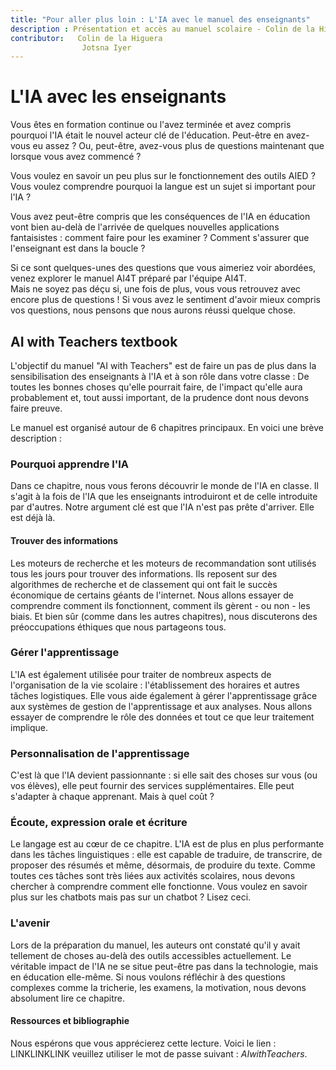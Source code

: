 ```yaml
---
title: "Pour aller plus loin : L'IA avec le manuel des enseignants"
description : Présentation et accès au manuel scolaire - Colin de la Higuera, Jotsna Iyer
contributor:   Colin de la Higuera
                Jotsna Iyer
---
```

# L'IA avec les enseignants

Vous êtes en formation continue ou l'avez terminée et avez compris pourquoi l'IA était le nouvel acteur clé de l'éducation. Peut-être en avez-vous eu assez ? Ou, peut-être, avez-vous plus de questions maintenant que lorsque vous avez commencé ?

Vous voulez en savoir un peu plus sur le fonctionnement des outils AIED ? Vous voulez comprendre pourquoi la langue est un sujet si important pour l'IA ?

Vous avez peut-être compris que les conséquences de l'IA en éducation vont bien au-delà de l'arrivée de quelques nouvelles applications fantaisistes : comment faire pour les examiner ? Comment s'assurer que l'enseignant est dans la boucle ?

Si ce sont quelques-unes des questions que vous aimeriez voir abordées, venez explorer le manuel AI4T préparé par l'équipe AI4T.  
Mais ne soyez pas déçu si, une fois de plus, vous vous retrouvez avec encore plus de questions ! Si vous avez le sentiment d'avoir mieux compris vos questions, nous pensons que nous aurons réussi quelque chose.

## AI with Teachers textbook

L'objectif du manuel "AI with Teachers" est de faire un pas de plus dans la sensibilisation des enseignants à l'IA et à son rôle dans votre classe : De toutes les bonnes choses qu'elle pourrait faire, de l'impact qu'elle aura probablement et, tout aussi important, de la prudence dont nous devons faire preuve.

Le manuel est organisé autour de 6 chapitres principaux. En voici une brève description :

### Pourquoi apprendre l'IA

Dans ce chapitre, nous vous ferons découvrir le monde de l'IA en classe.
Il s'agit à la fois de l'IA que les enseignants introduiront et de celle introduite par d'autres. Notre argument clé est que l'IA n'est pas prête d'arriver. Elle est déjà là.

#### Trouver des informations

Les moteurs de recherche et les moteurs de recommandation sont utilisés tous les jours pour trouver des informations. Ils reposent sur des algorithmes de recherche et de classement qui ont fait le succès économique de certains géants de l'internet. Nous allons essayer de comprendre comment ils fonctionnent, comment ils gèrent - ou non - les biais. Et bien sûr (comme dans les autres chapitres), nous discuterons des préoccupations éthiques que nous partageons tous.

### Gérer l'apprentissage

L'IA est également utilisée pour traiter de nombreux aspects de l'organisation de la vie scolaire : l'établissement des horaires et autres tâches logistiques. Elle vous aide également à gérer l'apprentissage grâce aux systèmes de gestion de l'apprentissage et aux analyses. Nous allons essayer de comprendre le rôle des données et tout ce que leur traitement implique.

### Personnalisation de l'apprentissage

C'est là que l'IA devient passionnante : si elle sait des choses sur vous (ou vos élèves), elle peut fournir des services supplémentaires. Elle peut s'adapter à chaque apprenant. Mais à quel coût ?

### Écoute, expression orale et écriture

Le langage est au cœur de ce chapitre. L'IA est de plus en plus performante dans les tâches linguistiques : elle est capable de traduire, de transcrire, de proposer des résumés et même, désormais, de produire du texte. Comme toutes ces tâches sont très liées aux activités scolaires, nous devons chercher à comprendre comment elle fonctionne. Vous voulez en savoir plus sur les chatbots mais pas sur un chatbot ? Lisez ceci.

### L'avenir

Lors de la préparation du manuel, les auteurs ont constaté qu'il y avait tellement de choses au-delà des outils accessibles actuellement. Le véritable impact de l'IA ne se situe peut-être pas dans la technologie, mais en éducation elle-même. Si nous voulons réfléchir à des questions complexes comme la tricherie, les examens, la motivation, nous devons absolument lire ce chapitre.

#### Ressources et bibliographie

Nous espérons que vous apprécierez cette lecture. Voici le lien : LINKLINKLINK veuillez utiliser le mot de passe suivant : _AIwithTeachers_.
